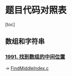 # 题目代码对照表
[toc]

## 数组和字符串
### [1991. 找到数组的中间位置](https://leetcode.cn/classic/problems/find-the-middle-index-in-array/description/)
-> [FindMiddleIndex.c](leetbook/array_and_string/FindMiddleIndex.c)


